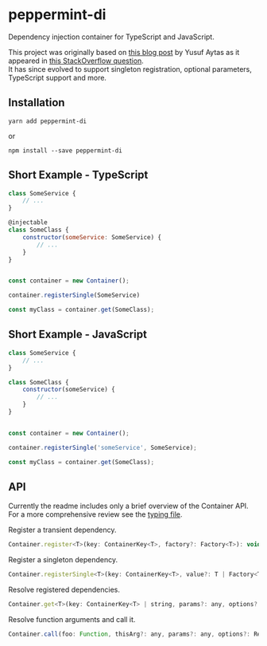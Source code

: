 # peppermint-di

Dependency injection container for TypeScript and JavaScript.

This project was originally based on [this blog post](http://www.yusufaytas.com/dependency-injection-in-javascript/) by Yusuf Aytas as it appeared in [this StackOverflow question](https://stackoverflow.com/questions/20058391/javascript-dependency-injection).  
It has since evolved to support singleton registration, optional parameters, TypeScript support and more.

## Installation

```shell
yarn add peppermint-di
```

or

```shell
npm install --save peppermint-di
```

## Short Example - TypeScript

```javascript
class SomeService {
    // ...
}

@injectable
class SomeClass {
    constructor(someService: SomeService) {
        // ...
    }
}


const container = new Container();

container.registerSingle(SomeService)

const myClass = container.get(SomeClass);
```

## Short Example - JavaScript

```javascript
class SomeService {
    // ...
}

class SomeClass {
    constructor(someService) {
        // ...
    }
}


const container = new Container();

container.registerSingle('someService', SomeService);

const myClass = container.get(SomeClass);
```

## API

Currently the readme includes only a brief overview of the Container API. For a more comprehensive review see the [typing file](https://github.com/alonrbar/peppermint-di/blob/master/dist/index.d.ts).

Register a transient dependency.

```javascript
Container.register<T>(key: ContainerKey<T>, factory?: Factory<T>): void;
```

Register a singleton dependency.

```javascript
Container.registerSingle<T>(key: ContainerKey<T>, value?: T | Factory<T>): void;
```

Resolve registered dependencies.

```javascript
Container.get<T>(key: ContainerKey<T> | string, params?: any, options?: ResolveOptions): T;
```

Resolve function arguments and call it.

```javascript
Container.call(foo: Function, thisArg?: any, params?: any, options?: ResolveOptions): any;
```
